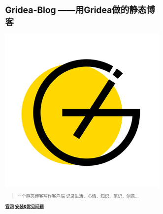# Gridea-Blog ——用Gridea做的静态博客

[![Gridea官网](images/GrideaLogo.png)](https://gridea.dev/ "Gridea官网")
>一个静态博客写作客户端 记录生活、心情、知识、笔记、创意...

**[官网](https://gridea.dev/)**  **[安装&常见问题](https://gridea.dev/docs/)**
